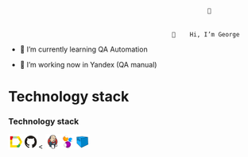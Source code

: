                                                            👀 


                                                  👋    Hi, I’m George



- 🌱 I’m currently learning QA Automation

- 💞️ I’m working now in Yandex (QA manual)


# Technology stack

### Technology stack

<img width="6%" title="Allure_Report.svg" src="steck/Allure_Report.svg"><img width="6%" title="GitHub.svg" src="steck/GitHub.svg"><
<img width="6%" title="Jenkins.svg" src="steck/Jenkins.svg"><img width="6%" title="Selenide.svg" src="steck/Selenide.svg"><img width="6%" title="Selenoid.svg" src="steck/Selenoid.svg">


<!---
BrowserNeo/BrowserNeo is a ✨ special ✨ repository because its `README.md` (this file) appears on your GitHub profile.
You can click the Preview link to take a look at your changes.
--->
